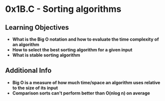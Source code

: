 # 0x1B.C - Sorting algorithms

## Learning Objectives
* **What is the Big O notation and how to evaluate the time complexity of an algorithm**
* **How to select the best sorting algorithm for a given input**
* **What is stable sorting algorithm**

## Additional Info
* **Big O is a measure of how much time/space an algorithm uses relative to the size of its input**
* **Comparison sorts can't perform better than O(nlog n) on average**
